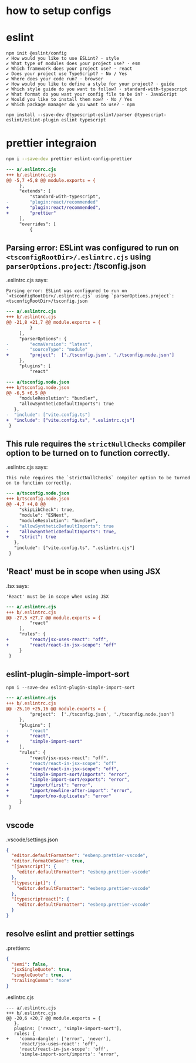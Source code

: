 # how to setup configs

# eslint

```
npm init @eslint/config
✔ How would you like to use ESLint? · style
✔ What type of modules does your project use? · esm
✔ Which framework does your project use? · react
✔ Does your project use TypeScript? · No / Yes
✔ Where does your code run? · browser
✔ How would you like to define a style for your project? · guide
✔ Which style guide do you want to follow? · standard-with-typescript
✔ What format do you want your config file to be in? · JavaScript
✔ Would you like to install them now? · No / Yes
✔ Which package manager do you want to use? · npm
```

```
npm install --save-dev @typescript-eslint/parser @typescript-eslint/eslint-plugin eslint typescript
```

# prettier integraion

```bash
npm i --save-dev prettier eslint-config-prettier
```

```diff
--- a/.eslintrc.cjs
+++ b/.eslintrc.cjs
@@ -5,7 +5,8 @@ module.exports = {
     },
     "extends": [
         "standard-with-typescript",
-        "plugin:react/recommended"
+        "plugin:react/recommended",
+        "prettier"
     ],
     "overrides": [
         {
```

## Parsing error: ESLint was configured to run on `<tsconfigRootDir>/.eslintrc.cjs` using `parserOptions.project`: <tsconfigRootDir>/tsconfig.json

.eslintrc.cjs says:

```text
Parsing error: ESLint was configured to run on `<tsconfigRootDir>/.eslintrc.cjs` using `parserOptions.project`: <tsconfigRootDir>/tsconfig.json
```

```diff
--- a/.eslintrc.cjs
+++ b/.eslintrc.cjs
@@ -21,8 +21,7 @@ module.exports = {
         }
     ],
     "parserOptions": {
-        "ecmaVersion": "latest",
-        "sourceType": "module"
+        "project":  ['./tsconfig.json', './tsconfig.node.json']
     },
     "plugins": [
         "react"
```

```diff
--- a/tsconfig.node.json
+++ b/tsconfig.node.json
@@ -6,5 +6,5 @@
     "moduleResolution": "bundler",
     "allowSyntheticDefaultImports": true
   },
-  "include": ["vite.config.ts"]
+  "include": ["vite.config.ts", ".eslintrc.cjs"]
 }
```

## This rule requires the `strictNullChecks` compiler option to be turned on to function correctly.

.eslintrc.cjs says:

```text
This rule requires the `strictNullChecks` compiler option to be turned on to function correctly.
```

```diff
--- a/tsconfig.node.json
+++ b/tsconfig.node.json
@@ -4,7 +4,8 @@
     "skipLibCheck": true,
     "module": "ESNext",
     "moduleResolution": "bundler",
-    "allowSyntheticDefaultImports": true
+    "allowSyntheticDefaultImports": true,
+    "strict": true
   },
   "include": ["vite.config.ts", ".eslintrc.cjs"]
 }
```

## 'React' must be in scope when using JSX

.tsx says:

```text
'React' must be in scope when using JSX
```

```diff
--- a/.eslintrc.cjs
+++ b/.eslintrc.cjs
@@ -27,5 +27,7 @@ module.exports = {
         "react"
     ],
     "rules": {
+        "react/jsx-uses-react": "off",
+        "react/react-in-jsx-scope": "off"
     }
 }
```

## eslint-plugin-simple-import-sort

```
npm i --save-dev eslint-plugin-simple-import-sort
```

```diff
--- a/.eslintrc.cjs
+++ b/.eslintrc.cjs
@@ -25,10 +25,16 @@ module.exports = {
         "project":  ['./tsconfig.json', './tsconfig.node.json']
     },
     "plugins": [
-        "react"
+        "react",
+        "simple-import-sort"
     ],
     "rules": {
         "react/jsx-uses-react": "off",
-        "react/react-in-jsx-scope": "off"
+        "react/react-in-jsx-scope": "off",
+        "simple-import-sort/imports": "error",
+        "simple-import-sort/exports": "error",
+        "import/first": "error",
+        "import/newline-after-import": "error",
+        "import/no-duplicates": "error"
     }
 }
```


## vscode

.vscode/settings.json

```json
{
  "editor.defaultFormatter": "esbenp.prettier-vscode",
  "editor.formatOnSave": true,
  "[javascript]": {
    "editor.defaultFormatter": "esbenp.prettier-vscode"
  },
  "[typescript]": {
    "editor.defaultFormatter": "esbenp.prettier-vscode"
  },
  "[typescriptreact]": {
    "editor.defaultFormatter": "esbenp.prettier-vscode"
  }
}
```

## resolve eslint and prettier settings

.prettierrc

```json
{
  "semi": false,
  "jsxSingleQuote": true,
  "singleQuote": true,
  "trailingComma": "none"
}
```

.eslintrc.cjs

```
--- a/.eslintrc.cjs
+++ b/.eslintrc.cjs
@@ -20,6 +20,7 @@ module.exports = {
   },
   plugins: ['react', 'simple-import-sort'],
   rules: {
+    'comma-dangle': ['error', 'never'],
     'react/jsx-uses-react': 'off',
     'react/react-in-jsx-scope': 'off',
     'simple-import-sort/imports': 'error',
```
